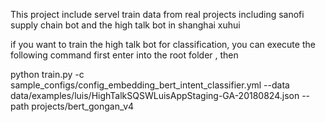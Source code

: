 This project include servel train data from real projects
including sanofi supply chain bot and the high talk bot in shanghai xuhui


if you want to train the high talk bot for classification, you can execute the following command
first enter into the root folder , then

python train.py -c sample_configs/config_embedding_bert_intent_classifier.yml --data data/examples/luis/HighTalkSQSWLuisAppStaging-GA-20180824.json --path projects/bert_gongan_v4


